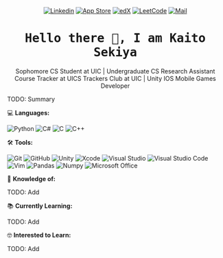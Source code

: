 <div align="center">
<a href="https://www.linkedin.com/in/kaitosekiya/"><img src="https://img.shields.io/badge/LinkedIn-Connect-000000?logo=Linkedin&logoColor=0A66C2&labelColor=ffffff" alt="Linkedin"></a>
<a href="https://apps.apple.com/ae/developer/kaito-sekiya/id1593382615"><img src="https://img.shields.io/badge/App%20Store-Apps-000000?logo=appstore&logoColor=ffffff&labelColor=0D96F6" alt="App Store"></a>
<a href="https://profile.edx.org/u/Givikap?_gl=1*6wsb7o*_ga*Mjc3MDE5OTY4LjE2OTI3MzEzMTc.*_ga_D3KS4KMDT0*MTY5NTY5ODA3NS4yNC4xLjE2OTU2OTk4MTIuNTUuMC4w"><img src="https://img.shields.io/badge/edX-Certificates-000000?logo=edx&logoColor=02262B&labelColor=ffffff" alt="edX"></a>
<a href="https://leetcode.com/Givikap/"><img src="https://img.shields.io/badge/LeetCode-Coding-000000?&logo=LeetCode&logoColor=d16c06&labelColor=ffffff" alt="LeetCode"></a>
<a href="mailto:kaitosekiya@outlook.com"><img src="https://img.shields.io/badge/Outlook-Email-000000?logo=microsoftoutlook&logoColor=0078D4&labelColor=ffffff" alt="Mail"></a>
</div>

<h1 align='center'><samp><strong>Hello there 👋, I am Kaito Sekiya</strong></samp></h1>
<p align='center'>Sophomore CS Student at UIC | Undergraduate CS Research Assistant<br>Course Tracker at UICS Trackers Club at UIC | Unity IOS Mobile Games Developer</p>

TODO: Summary

💻 **Languages:**

![Python](https://img.shields.io/badge/-Python-000000?style=flat&logo=python&logoColor=ffdd54&labelColor=3670A0)
![C#](https://img.shields.io/badge/-C%23-000000?style=flat&logo=csharp&logoColor=ffffff&labelColor=512BD4)
![C](https://img.shields.io/badge/-C-000000?style=flat&logo=c&logoColor=ffffff&labelColor=A8B9CC)
![C++](https://img.shields.io/badge/-C%2B%2B-000000?style=flat&logo=cplusplus&logoColor=ffffff&labelColor=00599C)

🛠️ **Tools:** 

![Git](https://img.shields.io/badge/-Git-000000?style=flat&logo=git&logoColor=F05032&labelColor=ffffff)
![GitHub](https://img.shields.io/badge/-GitHub-000000?style=flat&logo=github&logoColor=000000&labelColor=ffffff)
![Unity](https://img.shields.io/badge/-Unity-000000?style=flat&logo=unity&logoColor=000000&labelColor=ffffff)
![Xcode](https://img.shields.io/badge/-Xcode-000000?style=flat&logo=xcode&logoColor=ffffff&labelColor=147EFB)
![Visual Studio](https://img.shields.io/badge/-Visual%20Studio-000000?style=flat&logo=visual-studio&logoColor=ffffff&labelColor=5C2D91)
![Visual Studio Code](https://img.shields.io/badge/-VS%20Code-000000?style=flat&logo=visual-studio-code&logoColor=ffffff&labelColor=007ACC)
![Vim](https://img.shields.io/badge/-Vim-000000?style=flat&logo=vim&logoColor=ffffff&labelColor=019733)
![Pandas](https://img.shields.io/badge/-Pandas-000000?style=flat&logo=pandas&logoColor=ffffff&labelColor=150458)
![Numpy](https://img.shields.io/badge/-Numpy-000000?style=flat&logo=numpy&logoColor=ffffff&labelColor=013243)
![Microsoft Office](https://img.shields.io/badge/-Microsoft%20Office-000000?style=flat&logo=microsoftoffice&logoColor=ffffff&labelColor=D83B01)

🧐 **Knowledge of:**<br>

TODO: Add

📚 **Currently Learning:**

TODO: Add

🤓 **Interested to Learn:** <br>

TODO: Add

